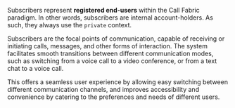 Subscribers represent **registered end-users** within the Call Fabric paradigm.
In other words, subscribers are internal account-holders.
As such, they always use the `private` context.

Subscribers are the focal points of communication, capable of receiving or initiating calls, messages, and other forms of interaction.
The system facilitates smooth transitions between different communication modes,
such as switching from a voice call to a video conference, or from a text chat to a voice call.

This offers a seamless user experience by allowing easy switching between different communication channels,
and improves accessibility and convenience by catering to the preferences and needs of different users.